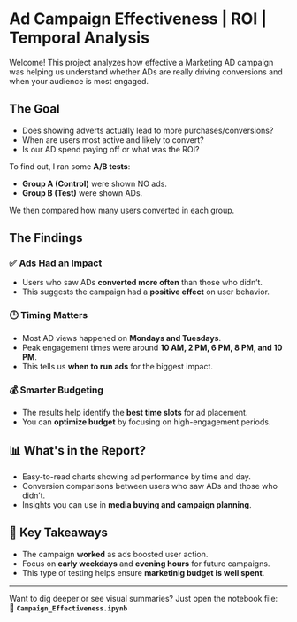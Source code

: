 # Ad Campaign Effectiveness | ROI | Temporal Analysis

Welcome! This project analyzes how effective a Marketing AD campaign was helping us understand whether ADs are really driving conversions and when your audience is most engaged.

## The Goal
- Does showing adverts actually lead to more purchases/conversions?
- When are users most active and likely to convert?
- Is our AD spend paying off or what was the ROI?

To find out, I ran some **A/B tests**:
- **Group A (Control)** were shown NO ads.
- **Group B (Test)** were shown ADs.

We then compared how many users converted in each group.

## The Findings

### ✅ Ads Had an Impact
- Users who saw ADs **converted more often** than those who didn’t.
- This suggests the campaign had a **positive effect** on user behavior.

### 🕒 Timing Matters
- Most AD views happened on **Mondays and Tuesdays**.
- Peak engagement times were around **10 AM, 2 PM, 6 PM, 8 PM, and 10 PM**.
- This tells us **when to run ads** for the biggest impact.

### 💰 Smarter Budgeting
- The results help identify the **best time slots** for ad placement.
- You can **optimize budget** by focusing on high-engagement periods.

## 📊 What's in the Report?

- Easy-to-read charts showing ad performance by time and day.
- Conversion comparisons between users who saw ADs and those who didn’t.
- Insights you can use in **media buying and campaign planning**.

## 🎯 Key Takeaways

- The campaign **worked** as ads boosted user action.
- Focus on **early weekdays** and **evening hours** for future campaigns.
- This type of testing helps ensure **marketinig budget is well spent**.

---

Want to dig deeper or see visual summaries? Just open the notebook file:  
📁 **`Campaign_Effectiveness.ipynb`**
